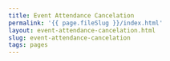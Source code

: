 ```yaml
---
title: Event Attendance Cancelation
permalink: '{{ page.fileSlug }}/index.html'
layout: event-attendance-cancelation.html
slug: event-attendance-cancelation
tags: pages
---
```




